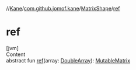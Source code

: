 //[Kane](../../index.md)/[com.github.jomof.kane](../index.md)/[MatrixShape](index.md)/[ref](ref.md)



# ref  
[jvm]  
Content  
abstract fun [ref](ref.md)(array: [DoubleArray](https://kotlinlang.org/api/latest/jvm/stdlib/kotlin/-double-array/index.html)): [MutableMatrix](../-mutable-matrix/index.md)  



